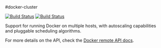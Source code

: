 #docker-cluster

[![Build Status](https://drone.io/github.com/tsuru/docker-cluster/status.png)](https://drone.io/github.com/tsuru/docker-cluster/latest)
[![Build Status](https://travis-ci.org/tsuru/docker-cluster.png)](https://travis-ci.org/tsuru/docker-cluster)

Support for running Docker on multiple hosts, with autoscaling capabilities and
pluggable scheduling algorithms.

For more details on the API, check the [Docker remote API docs](
http://docs.docker.com/engine/reference/api/docker_remote_api/).
